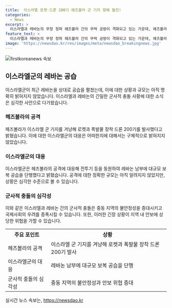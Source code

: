 ```yaml
---
title:  이스라엘 로켓·드론 200기 헤즈볼라 군 기지 향해 돌진!
categories:
  - News
excerpt: >
  이스라엘과 레바논의 무장 정파 헤즈볼라 간의 무력 공방이 격화되고 있는 가운데, 헤즈볼라가 이스라엘 북부의 군 기지를 겨냥해 로켓과 폭발물 장착 드론 200기를 발사했다고 발표했다. 이에 대응하여 이스라엘군은 레바논 남부에 대규모 보복 공습을 단행하며 다수의 로켓 발사대를 파괴했다고 밝혔다. 최근에도 하마스 최고위급 지휘관이 사망한 이후 헤즈볼라가 무력 대응 수위를 높이고 있음을 알 수 있다.
feature_text: >
  이스라엘과 레바논의 무장 정파 헤즈볼라 간의 무력 공방이 격화되고 있는 가운데, 헤즈볼라가 이스라엘 북부의 군 기지를 겨냥해 로켓과 폭발물 장착 드론 200기를 발사했다고 발표했다. 이에 대응하여 이스라엘군은 레바논 남부에 대규모 보복 공습을 단행하며 다수의 로켓 발사대를 파괴했다고 밝혔다. 최근에도 하마스 최고위급 지휘관이 사망한 이후 헤즈볼라가 무력 대응 수위를 높이고 있음을 알 수 있다.
image: 'https://newsdao.kr/res/images/meta/newsdao_breakingnews.jpg'
---
```


<p><img src="https://newsdao.kr/res/images/meta/newsdao_breakingnews.jpg" alt="firstkoreanews 속보" /></p>

<h2 data-ke-size="size26">이스라엘군의 레바논 공습</h2>

<p data-ke-size="size16">이스라엘군이 최근 레바논을 상대로 공습을 펼쳤는데, 이에 대한 상황과 규모는 아직 명확히 밝혀지지 않았습니다. 이스라엘과 레바논의 긴밀한 군사적 충돌 사황에 대한 소식은 심각한 사안으로 다가왔습니다.</p>

<h3>헤즈볼라의 공격</h3>

<p data-ke-size="size16">헤즈볼라가 이스라엘 군 기지를 겨냥해 로켓과 폭발물 장착 드론 200기를 발사했다고 밝혔습니다. 이에 대한 이스라엘군의 대응은 어떠한지에 대해서는 구체적으로 밝혀지지 않았습니다.</p>

<h3>이스라엘군의 대응</h3>

<p data-ke-size="size16">이스라엘군은 헤즈볼라의 공격에 대응해 전투기 등을 동원하여 레바논 남부에 대규모 보복 공습을 단행했다고 밝혔습니다. 공격에 대한 정확한 규모는 아직 알려지지 않았지만, 상황은 심각한 수준으로 볼 수 있습니다.</p>

<h3>군사적 충돌의 심각성</h3>

<p data-ke-size="size16">이와 같은 이스라엘과 레바논 간의 군사적 충돌은 중동 지역의 불안정성을 증대시키고 국제사회의 우려를 증폭시킬 수 있습니다. 또한, 이러한 긴장 상황이 지역 내 안보에 상당한 위협을 가할 수 있습니다.</p>

<table>
    <tr>
        <th>주요 포인트</th>
        <th>상황</th>
    </tr>
    <tr>
        <td>헤즈볼라의 공격</td>
        <td>이스라엘 군 기지를 겨냥해 로켓과 폭발물 장착 드론 200기 발사</td>
    </tr>
    <tr>
        <td>이스라엘군의 대응</td>
        <td>레바논 남부에 대규모 보복 공습을 단행</td>
    </tr>
    <tr>
        <td>군사적 충돌의 심각성</td>
        <td>중동 지역의 불안정성과 안보 위협 증대</td>
    </tr>
</table>
실시간 뉴스 속보는, <a href="https://newsdao.kr" rel="dofollow">https://newsdao.kr</a>


